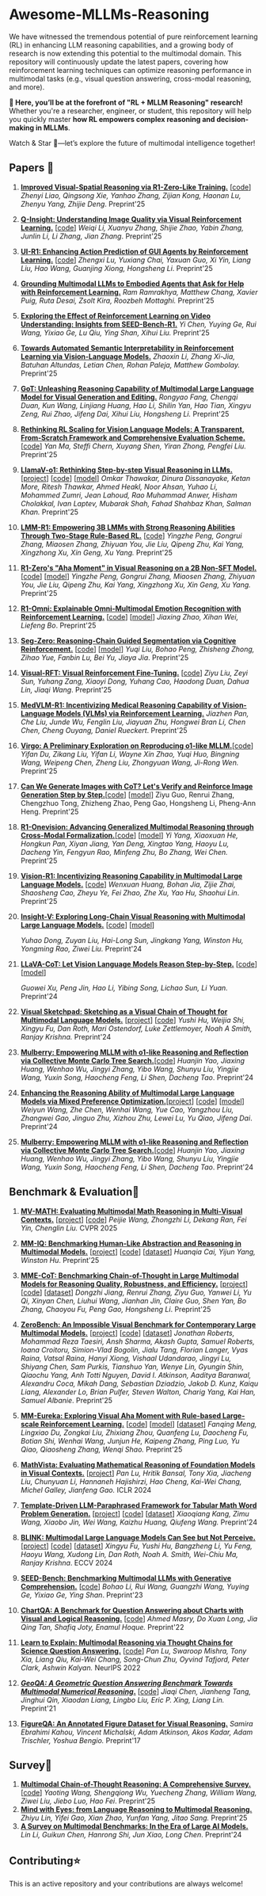 # Awesome-MLLMs-Reasoning

We have witnessed the tremendous potential of pure reinforcement learning (RL) in enhancing LLM reasoning capabilities, and a growing body of research is now extending this potential to the multimodal domain. This repository will continuously update the latest papers, covering how reinforcement learning techniques can optimize reasoning performance in multimodal tasks (e.g., visual question answering, cross-modal reasoning, and more).

**🚀 Here, you’ll be at the forefront of "RL + MLLM Reasoning" research!**
Whether you're a researcher, engineer, or student, this repository will help you quickly master **how RL empowers complex reasoning and decision-making in MLLMs**.

Watch & Star 🌟—let’s explore the future of multimodal intelligence together!

## Papers 📄

1. **[Improved Visual-Spatial Reasoning via R1-Zero-Like Training.](https://arxiv.org/pdf/2504.00883)** [[code](https://github.com/zhijie-group/R1-Zero-VSI)] 
    *Zhenyi Liao, Qingsong Xie, Yanhao Zhang, Zijian Kong, Haonan Lu, Zhenyu Yang, Zhijie Deng*. Preprint'25

1. **[Q-Insight: Understanding Image Quality via Visual Reinforcement Learning.](https://arxiv.org/abs/2503.22679)**  [[code](https://github.com/lwq20020127/Q-Insight)] 
    *Weiqi Li, Xuanyu Zhang, Shijie Zhao, Yabin Zhang, Junlin Li, Li Zhang, Jian Zhang*. Preprint'25
    
1. **[UI-R1: Enhancing Action Prediction of GUI Agents by Reinforcement Learning.](https://arxiv.org/pdf/2503.21620)** [[code](https://github.com/lll6gg/UI-R1)] 
    *Zhengxi Lu, Yuxiang Chai, Yaxuan Guo, Xi Yin, Liang Liu, Hao Wang, Guanjing Xiong, Hongsheng Li*. Preprint'25
    
1. **[Grounding Multimodal LLMs to Embodied Agents that Ask for Help with Reinforcement Learning.](https://arxiv.org/abs/2504.00907)**
    *Ram Ramrakhya, Matthew Chang, Xavier Puig, Ruta Desai, Zsolt Kira, Roozbeh Mottaghi.* Preprint'25
    
1. **[Exploring the Effect of Reinforcement Learning on Video Understanding: Insights from SEED-Bench-R1.](https://arxiv.org/pdf/2503.24376)**
    *Yi Chen, Yuying Ge, Rui Wang, Yixiao Ge, Lu Qiu, Ying Shan, Xihui Liu.* Preprint'25
    
1. **[Towards Automated Semantic Interpretability in Reinforcement Learning via Vision-Language Models.](https://arxiv.org/pdf/2503.16724)**
    *Zhaoxin Li, Zhang Xi-Jia, Batuhan Altundas, Letian Chen, Rohan Paleja, Matthew Gombolay.* Preprint'25
    
1. **[GoT: Unleashing Reasoning Capability of Multimodal Large Language Model for Visual Generation and Editing.](https://arxiv.org/abs/2503.10639)** 
    *Rongyao Fang, Chengqi Duan, Kun Wang, Linjiang Huang, Hao Li, Shilin Yan, Hao Tian, Xingyu Zeng, Rui Zhao, Jifeng Dai, Xihui Liu, Hongsheng Li.* Preprint'25
    
1. **[Rethinking RL Scaling for Vision Language Models: A Transparent, From-Scratch Framework and Comprehensive Evaluation Scheme.](https://www.arxiv.org/abs/2504.02587)** [[code](https://github.com/GAIR-NLP/MAYE)]
    *Yan Ma, Steffi Chern, Xuyang Shen, Yiran Zhong, Pengfei Liu.* Preprint'25
    
1. **[LlamaV-o1: Rethinking Step-by-step Visual Reasoning in LLMs.](https://arxiv.org/abs/2501.06186)** [[project](https://mbzuai-oryx.github.io/LlamaV-o1/)] [[code](https://github.com/mbzuai-oryx/LlamaV-o1)] [[model](https://huggingface.co/omkarthawakar/LlamaV-o1)]
    *Omkar Thawakar, Dinura Dissanayake, Ketan More, Ritesh Thawkar, Ahmed Heakl, Noor Ahsan, Yuhao Li, Mohammed Zumri, Jean Lahoud, Rao Muhammad Anwer, Hisham Cholakkal, Ivan Laptev, Mubarak Shah, Fahad Shahbaz Khan, Salman Khan.* Preprint'25
    
1. [**LMM-R1: Empowering 3B LMMs with Strong Reasoning Abilities Through Two-Stage Rule-Based RL.**](https://arxiv.org/pdf/2503.07536) [[code](https://github.com/TideDra/lmm-r1)]
     *Yingzhe Peng, Gongrui Zhang, Miaosen Zhang, Zhiyuan You, Jie Liu, Qipeng Zhu, Kai Yang, Xingzhong Xu, Xin Geng, Xu Yang.* Preprint'25

1. [**R1-Zero's "Aha Moment" in Visual Reasoning on a 2B Non-SFT Model.**](https://arxiv.org/abs/2503.05132)[[code](https://github.com/turningpoint-ai/VisualThinker-R1-Zero)] [[model](https://huggingface.co/turningpoint-ai/VisualThinker-R1-Zero)]
     *Yingzhe Peng, Gongrui Zhang, Miaosen Zhang, Zhiyuan You, Jie Liu, Qipeng Zhu, Kai Yang, Xingzhong Xu, Xin Geng, Xu Yang.* Preprint'25

1. [**R1-Omni: Explainable Omni-Multimodal Emotion Recognition with Reinforcement Learning.**](https://arxiv.org/abs/2503.05379) [[code](https://github.com/HumanMLLM/R1-Omni)] [[model](https://huggingface.co/StarJiaxing/R1-Omni-0.5B)]
     *Jiaxing Zhao, Xihan Wei, Liefeng Bo*. Preprint'25

1. [**Seg-Zero: Reasoning-Chain Guided Segmentation via Cognitive Reinforcement.**](https://arxiv.org/abs/2503.06520) [[code](https://github.com/dvlab-research/Seg-Zero)] [[model](https://huggingface.co/Ricky06662/Seg-Zero-7B)]
     *Yuqi Liu, Bohao Peng, Zhisheng Zhong, Zihao Yue, Fanbin Lu, Bei Yu, Jiaya Jia*. Preprint'25

1. [**Visual-RFT: Visual Reinforcement Fine-Tuning.**](https://arxiv.org/abs/2503.01785) [[code](https://github.com/Liuziyu77/Visual-RFT)]
     *Ziyu Liu, Zeyi Sun, Yuhang Zang, Xiaoyi Dong, Yuhang Cao, Haodong Duan, Dahua Lin, Jiaqi Wang*. Preprint'25

1. [**MedVLM-R1: Incentivizing Medical Reasoning Capability of Vision-Language Models (VLMs) via Reinforcement Learning.**](https://arxiv.org/abs/2502.19634)
     *Jiazhen Pan, Che Liu, Junde Wu, Fenglin Liu, Jiayuan Zhu, Hongwei Bran Li, Chen Chen, Cheng Ouyang, Daniel Rueckert*. Preprint'25

1. [**Virgo: A Preliminary Exploration on Reproducing o1-like MLLM.**](https://arxiv.org/abs/2501.01904v2)[[code](https://github.com/RUCAIBox/Virgo)]
     *Yifan Du, Zikang Liu, Yifan Li, Wayne Xin Zhao, Yuqi Huo, Bingning Wang, Weipeng Chen, Zheng Liu, Zhongyuan Wang, Ji-Rong Wen.* Preprint'25

1. [**Can We Generate Images with CoT? Let's Verify and Reinforce Image Generation Step by Step.**](https://arxiv.org/abs/2501.13926)[[code](https://github.com/ZiyuGuo99/Image-Generation-CoT)] [[model](https://huggingface.co/ZiyuG/Image-Generation-CoT)]
     Ziyu Guo, Renrui Zhang, Chengzhuo Tong, Zhizheng Zhao, Peng Gao, Hongsheng Li, Pheng-Ann Heng. Preprint'25

1. [**R1-Onevision: Advancing Generalized Multimodal Reasoning through Cross-Modal Formalization.**](https://arxiv.org/abs/2503.10615)[[code](https://github.com/Fancy-MLLM/R1-Onevision)] [[model](https://huggingface.co/spaces/Fancy-MLLM/R1-Onevision)]
     *Yi Yang, Xiaoxuan He, Hongkun Pan, Xiyan Jiang, Yan Deng, Xingtao Yang, Haoyu Lu, Dacheng Yin, Fengyun Rao, Minfeng Zhu, Bo Zhang, Wei Chen.* Preprint'25

1. [**Vision-R1: Incentivizing Reasoning Capability in Multimodal Large Language Models.**](https://arxiv.org/abs/2503.06749) [[code](https://github.com/Osilly/Vision-R1)]
      *Wenxuan Huang, Bohan Jia, Zijie Zhai, Shaosheng Cao, Zheyu Ye, Fei Zhao, Zhe Xu, Yao Hu, Shaohui Lin*. Preprint'25

1. **[Insight-V: Exploring Long-Chain Visual Reasoning with Multimodal Large Language Models.](https://arxiv.org/abs/2411.14432)** [[code](https://github.com/dongyh20/Insight-V)] [[model](https://huggingface.co/collections/THUdyh/insight-v-673f5e1dd8ab5f2d8d332035)]

    *Yuhao Dong, Zuyan Liu, Hai-Long Sun, Jingkang Yang, Winston Hu, Yongming Rao, Ziwei Liu.* Preprint'24

1. **[LLaVA-CoT: Let Vision Language Models Reason Step-by-Step.](https://arxiv.org/abs/2411.10440)** [[code](https://github.com/PKU-YuanGroup/LLaVA-CoT)] [[model](https://huggingface.co/Xkev/Llama-3.2V-11B-cot)]

    *Guowei Xu, Peng Jin, Hao Li, Yibing Song, Lichao Sun, Li Yuan.* Preprint'24

1. **[Visual Sketchpad: Sketching as a Visual Chain of Thought for Multimodal Language Models.](https://arxiv.org/abs/2406.09403)** [[project](https://visualsketchpad.github.io/)] [[code](https://github.com/Yushi-Hu/VisualSketchpad)]
    *Yushi Hu, Weijia Shi, Xingyu Fu, Dan Roth, Mari Ostendorf, Luke Zettlemoyer, Noah A Smith, Ranjay Krishna.* Preprint'24
    
1. [**Mulberry: Empowering MLLM with o1-like Reasoning and Reflection via Collective Monte Carlo Tree Search.**](https://arxiv.org/abs/2412.18319)[[code](https://github.com/HJYao00/Mulberry)] 
    *Huanjin Yao, Jiaxing Huang, Wenhao Wu, Jingyi Zhang, Yibo Wang, Shunyu Liu, Yingjie Wang, Yuxin Song, Haocheng Feng, Li Shen, Dacheng Tao*. Preprint'24
    
1. [**Enhancing the Reasoning Ability of Multimodal Large Language Models via Mixed Preference Optimization.**](https://arxiv.org/abs/2411.10442)[[project](https://internvl.github.io/blog/2024-11-14-InternVL-2.0-MPO/)] [[code](https://github.com/OpenGVLab/InternVL/tree/main/internvl_chat/shell/internvl2.0_mpo)] [[model](https://huggingface.co/OpenGVLab/InternVL2-8B-MPO)]
    *Weiyun Wang, Zhe Chen, Wenhai Wang, Yue Cao, Yangzhou Liu, Zhangwei Gao, Jinguo Zhu, Xizhou Zhu, Lewei Lu, Yu Qiao, Jifeng Dai*. Preprint'24
    
1. [**Mulberry: Empowering MLLM with o1-like Reasoning and Reflection via Collective Monte Carlo Tree Search.**](https://arxiv.org/abs/2412.18319)[[code](https://github.com/HJYao00/Mulberry)] 
    *Huanjin Yao, Jiaxing Huang, Wenhao Wu, Jingyi Zhang, Yibo Wang, Shunyu Liu, Yingjie Wang, Yuxin Song, Haocheng Feng, Li Shen, Dacheng Tao*. Preprint'24



## Benchmark & Evaluation🤗

1. **[MV-MATH: Evaluating Multimodal Math Reasoning in Multi-Visual Contexts.](https://arxiv.org/abs/2502.20808)** [[project](https://eternal8080.github.io/MV-MATH.github.io/)] [[code](https://github.com/eternal8080/MV-MATH)]
    *Peijie Wang, Zhongzhi Li, Dekang Ran, Fei Yin, Chenglin Liu.* CVPR 2025
    
1. [**MM-IQ: Benchmarking Human-Like Abstraction and Reasoning in Multimodal Models.**](https://arxiv.org/abs/2502.00698) [[project](https://acechq.github.io/MMIQ-benchmark/)] [[code](https://github.com/AceCHQ/MMIQ/tree/main/)] [[dataset](https://huggingface.co/datasets/huanqia/MM-IQ)]
    *Huanqia Cai, Yijun Yang, Winston Hu*. Preprint'25

1. [**MME-CoT: Benchmarking Chain-of-Thought in Large Multimodal Models for Reasoning Quality, Robustness, and Efficiency.**](https://arxiv.org/abs/2502.09621) [[project](https://mmecot.github.io/)] [[code](https://github.com/CaraJ7/MME-CoT)] [[dataset](https://huggingface.co/datasets/CaraJ/MME-CoT)]
    *Dongzhi Jiang, Renrui Zhang, Ziyu Guo, Yanwei Li, Yu Qi, Xinyan Chen, Liuhui Wang, Jianhan Jin, Claire Guo, Shen Yan, Bo Zhang, Chaoyou Fu, Peng Gao, Hongsheng Li*. Preprint'25

1. [**ZeroBench: An Impossible Visual Benchmark for Contemporary Large Multimodal Models.**](https://arxiv.org/abs/2502.09696) [[project](https://zerobench.github.io/)] [[code](https://github.com/jonathan-roberts1/zerobench)] [[dataset](https://huggingface.co/datasets/jonathan-roberts1/zerobench)]
    *Jonathan Roberts, Mohammad Reza Taesiri, Ansh Sharma, Akash Gupta, Samuel Roberts, Ioana Croitoru, Simion-Vlad Bogolin, Jialu Tang, Florian Langer, Vyas Raina, Vatsal Raina, Hanyi Xiong, Vishaal Udandarao, Jingyi Lu, Shiyang Chen, Sam Purkis, Tianshuo Yan, Wenye Lin, Gyungin Shin, Qiaochu Yang, Anh Totti Nguyen, David I. Atkinson, Aaditya Baranwal, Alexandru Coca, Mikah Dang, Sebastian Dziadzio, Jakob D. Kunz, Kaiqu Liang, Alexander Lo, Brian Pulfer, Steven Walton, Charig Yang, Kai Han, Samuel Albanie*. Preprint'25

1. [**MM-Eureka: Exploring Visual Aha Moment with Rule-based Large-scale Reinforcement Learning.**](https://arxiv.org/abs/2503.07365) [[code](https://github.com/ModalMinds/MM-EUREKA)] [[model](https://huggingface.co/FanqingM/MM-Eureka-8B)] [[dataset](https://huggingface.co/datasets/FanqingM/MM-Eureka-Dataset)]
    *Fanqing Meng, Lingxiao Du, Zongkai Liu, Zhixiang Zhou, Quanfeng Lu, Daocheng Fu, Botian Shi, Wenhai Wang, Junjun He, Kaipeng Zhang, Ping Luo, Yu Qiao, Qiaosheng Zhang, Wenqi Shao.* Preprint'25

1. [**MathVista: Evaluating Mathematical Reasoning of Foundation Models in Visual Contexts.**](https://arxiv.org/abs/2310.02255) [[project](https://mathvista.github.io/)] 
    *Pan Lu, Hritik Bansal, Tony Xia, Jiacheng Liu, Chunyuan Li, Hannaneh Hajishirzi, Hao Cheng, Kai-Wei Chang, Michel Galley, Jianfeng Gao.* ICLR 2024

1. [**Template-Driven LLM-Paraphrased Framework for Tabular Math Word Problem Generation.**](https://arxiv.org/abs/2412.15594v1) [[project](https://acechq.github.io/MMIQ-benchmark/)] [[code](https://github.com/AceCHQ/MMIQ/tree/main/)] [[dataset](https://huggingface.co/datasets/huanqia/MM-IQ)]
    *Xiaoqiang Kang, Zimu Wang, Xiaobo Jin, Wei Wang, Kaizhu Huang, Qiufeng Wang.* Preprint'24

1. [**BLINK: Multimodal Large Language Models Can See but Not Perceive.**](https://arxiv.org/abs/2404.12390) [[project](https://zeyofu.github.io/blink/)] [[code](https://github.com/zeyofu/BLINK_Benchmark)] [[dataset](https://huggingface.co/datasets/BLINK-Benchmark/BLINK)]
    *Xingyu Fu, Yushi Hu, Bangzheng Li, Yu Feng, Haoyu Wang, Xudong Lin, Dan Roth, Noah A. Smith, Wei-Chiu Ma, Ranjay Krishna*. ECCV 2024

1. [**SEED-Bench: Benchmarking Multimodal LLMs with Generative Comprehension.**](https://arxiv.org/abs/2307.16125) [[code](https://github.com/AILab-CVC/SEED-Bench)]
    *Bohao Li, Rui Wang, Guangzhi Wang, Yuying Ge, Yixiao Ge, Ying Shan*. Preprint'23

1. [**ChartQA: A Benchmark for Question Answering about Charts with Visual and Logical Reasoning.**](https://arxiv.org/abs/2203.10244) [[code](https://github.com/vis-nlp/ChartQA)]
    *Ahmed Masry, Do Xuan Long, Jia Qing Tan, Shafiq Joty, Enamul Hoque.* Preprint'22

1. [**Learn to Explain: Multimodal Reasoning via Thought Chains for Science Question Answering.**](http://arxiv.org/abs/2209.09513) [[code](https://github.com/lupantech/ScienceQA)]
     *Pan Lu, Swaroop Mishra, Tony Xia, Liang Qiu, Kai-Wei Chang, Song-Chun Zhu, Oyvind Tafjord, Peter Clark, Ashwin Kalyan.* NeurIPS 2022

1. [***GeoQA: A Geometric Question Answering Benchmark Towards Multimodal Numerical Reasoning*.**](https://arxiv.org/abs/2105.14517)  [[code](https://github.com/chen-judge/GeoQA)]
     *Jiaqi Chen, Jianheng Tang, Jinghui Qin, Xiaodan Liang, Lingbo Liu, Eric P. Xing, Liang Lin.* Preprint'21

1. [**FigureQA: An Annotated Figure Dataset for Visual Reasoning.**](https://arxiv.org/abs/1710.07300)
    *Samira Ebrahimi Kahou, Vincent Michalski, Adam Atkinson, Akos Kadar, Adam Trischler, Yoshua Bengio.*  Preprint'17
    
    

## Survey📖

1. [**Multimodal Chain-of-Thought Reasoning: A Comprehensive Survey.**](https://arxiv.org/abs/2503.12605)  [[code](http://github.com/yaotingwangofficial/Awesome-MCoT)] 
   *Yaoting Wang, Shengqiong Wu, Yuecheng Zhang, William Wang, Ziwei Liu, Jiebo Luo, Hao Fei*. Preprint'25
2. [**Mind with Eyes: from Language Reasoning to Multimodal Reasoning.**](https://arxiv.org/abs/2503.18071) 
   *Zhiyu Lin, Yifei Gao, Xian Zhao, Yunfan Yang, Jitao Sang.* Preprint'25
1. [**A Survey on Multimodal Benchmarks: In the Era of Large AI Models.**](https://arxiv.org/pdf/2409.18142) 
   *Lin Li, Guikun Chen, Hanrong Shi, Jun Xiao, Long Chen*. Preprint'24

## Contributing⭐

This is an active repository and your contributions are always welcome!
